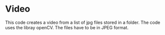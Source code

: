 # Video
This code creates a video from a list of jpg files stored in a folder.
The code uses the libray openCV. The files have to be in JPEG format. 